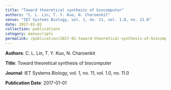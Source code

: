 ```yaml
---
title: "Toward theoretical synthesis of biocomputer"
authors: "C. L. Lin, T. Y. Kuo, N. Charoenkit"
venue: "IET Systems Biology, vol. 1, no. 11, vol. 1.0, no. 11.0"
date: 2017-01-01
collection: publications
category: manuscripts
permalink: /publication/2017-01-toward-theoretical-synthesis-of-biocomputer
---
```


**Authors**: C. L. Lin, T. Y. Kuo, N. Charoenkit

**Title**: Toward theoretical synthesis of biocomputer

**Journal**: IET Systems Biology, vol. 1, no. 11, vol. 1.0, no. 11.0

**Publication Date**: 2017-01-01
